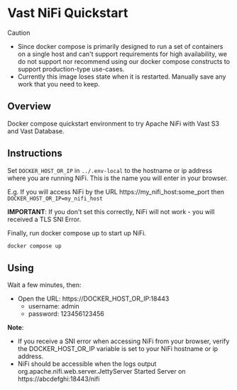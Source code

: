 # Vast NiFi Quickstart

> [!CAUTION]
> - Since docker compose is primarily designed to run a set of containers on a single host and can't support requirements for high availability, we do not support nor recommend using our docker compose constructs to support production-type use-cases.
> - Currently this image loses state when it is restarted.  Manually save any work that you need to keep.

## Overview

Docker compose quickstart environment to try Apache NiFi with Vast S3 and Vast Database.

## Instructions

Set `DOCKER_HOST_OR_IP` in `../.env-local` to the hostname or ip address where you are running NiFi.
This is the name you will enter in your browser.

E.g. If you will access NiFi by the URL https://my_nifi_host:some_port then `DOCKER_HOST_OR_IP=my_nifi_host`

**IMPORTANT**: If you don't set this correctly, NiFi will not work - you will received a TLS SNI Error.

Finally, run docker compose up to start up NiFi.

```bash
docker compose up
```

## Using

Wait a few minutes, then:

- Open the URL: https://DOCKER_HOST_OR_IP:18443
  - username: admin
  - password: 123456123456

**Note**:

- If you receive a SNI error when accessing NiFi from your browser, verify the DOCKER_HOST_OR_IP variable is set to your NiFi hostname or ip address.
- NiFi should be accessible when the logs output org.apache.nifi.web.server.JettyServer Started Server on https://abcdefghi:18443/nifi

